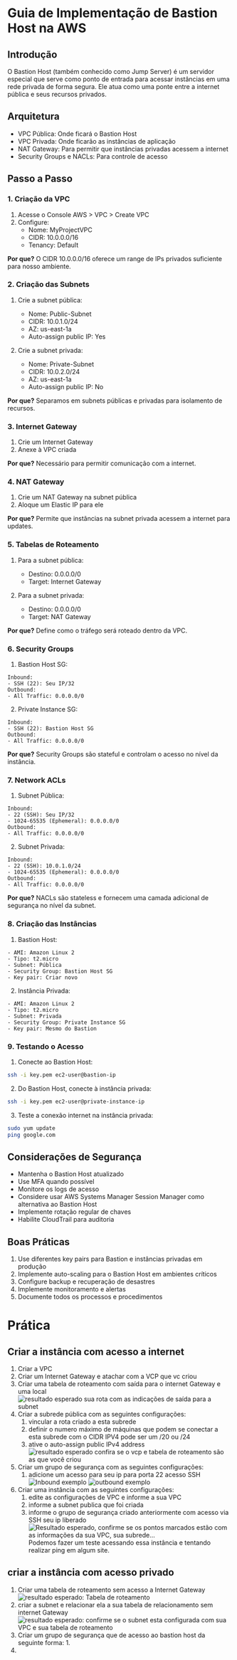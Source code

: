 # Guia de Implementação de Bastion Host na AWS

## Introdução
O Bastion Host (também conhecido como Jump Server) é um servidor especial que serve como ponto de entrada para acessar instâncias em uma rede privada de forma segura. Ele atua como uma ponte entre a internet pública e seus recursos privados.

## Arquitetura
- VPC Pública: Onde ficará o Bastion Host
- VPC Privada: Onde ficarão as instâncias de aplicação
- NAT Gateway: Para permitir que instâncias privadas acessem a internet
- Security Groups e NACLs: Para controle de acesso

## Passo a Passo

### 1. Criação da VPC
1. Acesse o Console AWS > VPC > Create VPC
2. Configure:
   - Nome: MyProjectVPC
   - CIDR: 10.0.0.0/16
   - Tenancy: Default
   

**Por que?** O CIDR 10.0.0.0/16 oferece um range de IPs privados suficiente para nosso ambiente.

### 2. Criação das Subnets
1. Crie a subnet pública:
   - Nome: Public-Subnet
   - CIDR: 10.0.1.0/24
   - AZ: us-east-1a
   - Auto-assign public IP: Yes

2. Crie a subnet privada:
   - Nome: Private-Subnet
   - CIDR: 10.0.2.0/24
   - AZ: us-east-1a
   - Auto-assign public IP: No

**Por que?** Separamos em subnets públicas e privadas para isolamento de recursos.

### 3. Internet Gateway
1. Crie um Internet Gateway
2. Anexe à VPC criada

**Por que?** Necessário para permitir comunicação com a internet.

### 4. NAT Gateway
1. Crie um NAT Gateway na subnet pública
2. Aloque um Elastic IP para ele

**Por que?** Permite que instâncias na subnet privada acessem a internet para updates.

### 5. Tabelas de Roteamento
1. Para a subnet pública:
   - Destino: 0.0.0.0/0
   - Target: Internet Gateway

2. Para a subnet privada:
   - Destino: 0.0.0.0/0
   - Target: NAT Gateway

**Por que?** Define como o tráfego será roteado dentro da VPC.

### 6. Security Groups

1. Bastion Host SG:
```
Inbound:
- SSH (22): Seu IP/32
Outbound:
- All Traffic: 0.0.0.0/0
```

2. Private Instance SG:
```
Inbound:
- SSH (22): Bastion Host SG
Outbound:
- All Traffic: 0.0.0.0/0
```

**Por que?** Security Groups são stateful e controlam o acesso no nível da instância.

### 7. Network ACLs
1. Subnet Pública:
```
Inbound:
- 22 (SSH): Seu IP/32
- 1024-65535 (Ephemeral): 0.0.0.0/0
Outbound:
- All Traffic: 0.0.0.0/0
```

2. Subnet Privada:
```
Inbound:
- 22 (SSH): 10.0.1.0/24
- 1024-65535 (Ephemeral): 0.0.0.0/0
Outbound:
- All Traffic: 0.0.0.0/0
```

**Por que?** NACLs são stateless e fornecem uma camada adicional de segurança no nível da subnet.

### 8. Criação das Instâncias

1. Bastion Host:
```
- AMI: Amazon Linux 2
- Tipo: t2.micro
- Subnet: Pública
- Security Group: Bastion Host SG
- Key pair: Criar novo
```

2. Instância Privada:
```
- AMI: Amazon Linux 2
- Tipo: t2.micro
- Subnet: Privada
- Security Group: Private Instance SG
- Key pair: Mesmo do Bastion
```

### 9. Testando o Acesso

1. Conecte ao Bastion Host:
```bash
ssh -i key.pem ec2-user@bastion-ip
```

2. Do Bastion Host, conecte à instância privada:
```bash
ssh -i key.pem ec2-user@private-instance-ip
```

3. Teste a conexão internet na instância privada:
```bash
sudo yum update
ping google.com
```

## Considerações de Segurança
- Mantenha o Bastion Host atualizado
- Use MFA quando possível
- Monitore os logs de acesso
- Considere usar AWS Systems Manager Session Manager como alternativa ao Bastion Host
- Implemente rotação regular de chaves
- Habilite CloudTrail para auditoria

## Boas Práticas
1. Use diferentes key pairs para Bastion e instâncias privadas em produção
2. Implemente auto-scaling para o Bastion Host em ambientes críticos
3. Configure backup e recuperação de desastres
4. Implemente monitoramento e alertas
5. Documente todos os processos e procedimentos

# Prática
## Criar a instância com acesso a internet
1. Criar a VPC
2. Criar um Internet Gateway e atachar com a VCP que vc criou
3. Criar uma tabela de roteamento com saída para o internet Gateway e uma local
![resultado esperado sua rota com as indicações de saída para a subnet](https://github.com/user-attachments/assets/6181bdb5-7f33-4977-a2c0-80eb041fa15f)
5. Criar a subrede pública com as seguintes configurações:
     1. vincular a rota criado a esta subrede
     2. definir o numero máximo de máquinas que podem se conectar a esta subrede com o CIDR IPV4 pode ser um /20 ou /24
     3. ative o auto-assign public IPv4 address
![resultado esperado confira se o vcp e tabela de roteamento são as que você criou](https://github.com/user-attachments/assets/73d6bf76-b156-4d4c-9bbf-20b0be5eb43d)
6. Criar um grupo de segurança com as seguintes configurações:
     1. adicione um acesso para seu ip para porta 22 acesso SSH
![Inbound exemplo](https://github.com/user-attachments/assets/bb54a651-f7bb-4607-bf2f-e0de1f1383c9)
![outbound exemplo](https://github.com/user-attachments/assets/6dddd5f1-9ad2-461c-9991-4b1de0202625)
7. Criar uma instância com as seguintes configurações:
     1. edite as configurações de VPC e informe a sua VPC
     2. informe a subnet publica que foi criada
     3. informe o grupo de segurança criado anteriormente com acesso via SSH seu ip liberado
![Resultado esperado, confirme se os pontos marcados estão com as informações da sua VPC, sua subrede...](https://github.com/user-attachments/assets/7dea0ad0-4e14-4ee9-b91e-6524505c4098)
Podemos fazer um teste acessando essa instância e tentando realizar ping em algum site.
## criar a instância com acesso privado
1. Criar uma tabela de roteamento sem acesso a Internet Gateway
![resultado esperado: Tabela de roteamento](https://github.com/user-attachments/assets/663b79df-3441-4754-b5fc-c6246e1e409d)
2. criar a subnet e relacionar ela a sua tabela de relacionamento sem internet Gateway
![resultado esperado: confirme se o subnet esta configurada com sua VPC e sua tabela de roteamento](https://github.com/user-attachments/assets/6f868760-a489-4a6a-a46a-a8d963748fa8)
3.  Criar um grupo de segurança que de acesso ao bastion host da seguinte forma:
      1. 
5. 
